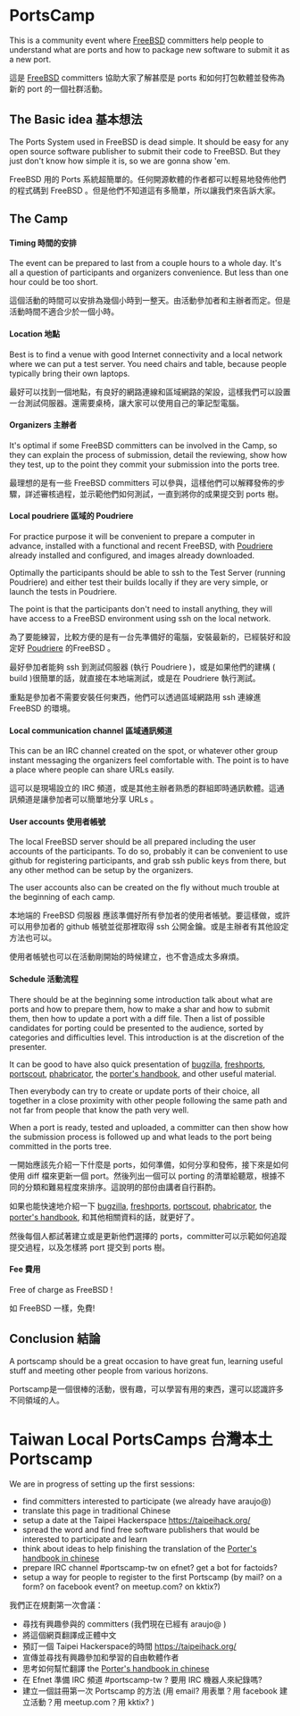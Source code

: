 
PortsCamp
==============

This is a community event where [FreeBSD][freebsd] committers help people to understand what are ports and how to package new software to submit it as a new port.

這是 [FreeBSD][freebsd] committers 協助大家了解甚麼是 ports 和如何打包軟體並發佈為新的 port 的一個社群活動。

The Basic idea 基本想法
------------------
The Ports System used in FreeBSD is dead simple. It should be easy for any open source software publisher to submit their code to FreeBSD. But they just don't know how simple it is, so we are gonna show 'em.

FreeBSD 用的 Ports 系統超簡單的。任何開源軟體的作者都可以輕易地發佈他們的程式碼到 FreeBSD 。但是他們不知道這有多簡單，所以讓我們來告訴大家。

The Camp
-------------------

#### Timing 時間的安排

The event can be prepared to last from a couple hours to a whole day. It's all a question of participants and organizers convenience. But less than one hour could be too short.

這個活動的時間可以安排為幾個小時到一整天。由活動參加者和主辦者而定。但是活動時間不適合少於一個小時。

#### Location 地點

Best is to find a venue with good Internet connectivity and a local network where we can put a test server. You need chairs and table, because people typically bring their own laptops.

最好可以找到一個地點，有良好的網路連線和區域網路的架設，這樣我們可以設置一台測試伺服器。還需要桌椅，讓大家可以使用自己的筆記型電腦。

#### Organizers 主辦者

It's optimal if some FreeBSD committers can be involved in the Camp, so they can explain the process of submission, detail the reviewing, show how they test, up to the point they commit your submission into the ports tree.

最理想的是有一些 FreeBSD committers 可以參與，這樣他們可以解釋發佈的步驟，詳述審核過程，並示範他們如何測試，一直到將你的成果提交到 ports 樹。

#### Local poudriere 區域的 Poudriere

For practice purpose it will be convenient to prepare a computer in advance, installed with a functional and recent FreeBSD, with [Poudriere][poudriere] already installed and configured, and images already downloaded.

Optimally the participants should be able to ssh to the Test Server (running Poudriere) and either test their builds locally if they are very simple, or launch the tests in Poudriere.

The point is that the participants don't need to install anything, they will have access to a FreeBSD environment using ssh on the local network.

為了要能練習，比較方便的是有一台先準備好的電腦，安裝最新的，已經裝好和設定好 [Poudriere][poudriere]  的FreeBSD 。

最好參加者能夠 ssh 到測試伺服器 (執行 Poudriere )，或是如果他們的建構 ( build )很簡單的話，就直接在本地端測試，或是在  Poudriere 執行測試。

重點是參加者不需要安裝任何東西，他們可以透過區域網路用 ssh 連線進 FreeBSD 的環境。

#### Local communication channel 區域通訊頻道

This can be an IRC channel created on the spot, or whatever other group instant messaging the organizers feel comfortable with. The point is to have a place where people can share URLs easily.

這可以是現場設立的 IRC 頻道，或是其他主辦者熟悉的群組即時通訊軟體。這通訊頻道是讓參加者可以簡單地分享 URLs 。

#### User accounts 使用者帳號

The local FreeBSD server should be all prepared including the user accounts of the participants. To do so, probably it can be convenient to use github for registering participants, and grab ssh public keys from there, but any other method can be setup by the organizers.

The user accounts also can be created on the fly without much trouble at the beginning of each camp.

本地端的 FreeBSD 伺服器 應該準備好所有參加者的使用者帳號。要這樣做，或許可以用參加者的 github 帳號並從那裡取得 ssh 公開金鑰。或是主辦者有其他設定方法也可以。

使用者帳號也可以在活動剛開始的時候建立，也不會造成太多麻煩。

#### Schedule 活動流程

There should be at the beginning some introduction talk about what are ports and how to prepare them, how to make a shar and how to submit them, then how to update a port with a diff file. Then a list of possible candidates for porting could be presented to the audience, sorted by categories and difficulties level. This introduction is at the discretion of the presenter.

It can be good to have also quick presentation of [bugzilla][bugzilla], [freshports][freshports], [portscout][portscout], [phabricator][phabricator], the [porter's handbook][porterhandbook], and other useful material.

Then everybody can try to create or update ports of their choice, all together in a close proximity with other people following the same path and not far from people that know the path very well.

When a port is ready, tested and uploaded, a committer can then show how the submission process is followed up and what leads to the port being committed in the ports tree.

一開始應該先介紹一下什麼是 ports，如何準備，如何分享和發佈，接下來是如何使用 diff 檔來更新一個 port。然後列出一個可以 porting 的清單給聽眾，根據不同的分類和難易程度來排序。這說明的部份由講者自行斟酌。

如果也能快速地介紹一下 [bugzilla][bugzilla], [freshports][freshports], [portscout][portscout], [phabricator][phabricator], the [porter's handbook][porterhandbook], 和其他相關資料的話，就更好了。

然後每個人都試著建立或是更新他們選擇的 ports，committer可以示範如何追蹤提交過程，以及怎樣將 port 提交到 ports 樹。

#### Fee 費用

Free of charge as FreeBSD !

如 FreeBSD 一樣，免費!

Conclusion 結論
-------------

A portscamp should be a great occasion to have great fun, learning useful stuff and meeting other people from various horizons.

Portscamp是一個很棒的活動，很有趣，可以學習有用的東西，還可以認識許多不同領域的人。

Taiwan Local PortsCamps 台灣本土 Portscamp
=============================

We are in progress of setting up the first sessions:

- find committers interested to participate (we already have araujo@)
- translate this page in traditional Chinese
- setup a date at the Taipei Hackerspace https://taipeihack.org/
- spread the word and find free software publishers that would be interested to participate and learn
- think about ideas to help finishing the translation of the [Porter's handbook in chinese][porterhandbooktw]
- prepare IRC channel #portscamp-tw on efnet? get a bot for factoids?
- setup a way for people to register to the first Portscamp (by mail? on a form? on facebook event? on meetup.com? on kktix?)

我們正在規劃第一次會議：
- 尋找有興趣參與的 committers (我們現在已經有 araujo@ )
- 將這個網頁翻譯成正體中文
- 預訂一個 Taipei Hackerspace的時間 https://taipeihack.org/
- 宣傳並尋找有興趣參加和學習的自由軟體作者
- 思考如何幫忙翻譯 the [Porter's handbook in chinese][porterhandbooktw]
- 在 Efnet 準備 IRC 頻道 #portscamp-tw ? 要用 IRC 機器人來紀錄嗎?
- 建立一個註冊第一次 Portscamp 的方法 (用 email? 用表單？用 facebook 建立活動？用 meetup.com？用 kktix? )

[freebsd]: https://www.freebsd.org/
[freshports]: http://www.freshports.org/
[portscout]: http://portscout.freebsd.org/
[bugzilla]: https://bugs.freebsd.org/bugzilla/
[phabricator]: https://reviews.freebsd.org/
[poudriere]: https://www.freebsd.org/doc/handbook/ports-poudriere.html
[porterhandbook]: https://www.freebsd.org/doc/en/books/porters-handbook/
[porterhandbooktw]: https://www.freebsd.org/doc/zh_TW/books/porters-handbook/
